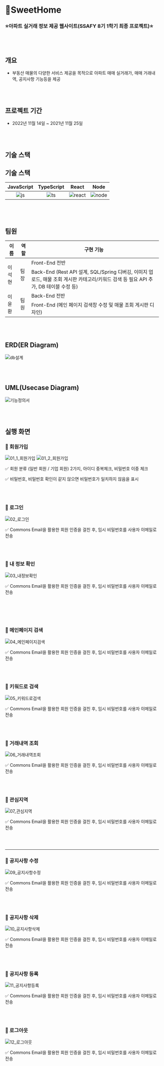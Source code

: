# 🏡SweetHome

<h3>⭐아파트 실거래 정보 제공 웹사이트(SSAFY 8기 1학기 최종 프로젝트)⭐</h3> 

<br><br>



## **개요**

- 부동산 매물의 다양한 서비스 제공을 목적으로 아파트 매매 실거래가, 매매 거래내역, 공지사항 기능등을 제공

<br><br>

## 프로젝트 기간

- 2022년 11월 14일 ~ 2021년 11월 25일

<br><br>

## 기술 스택

## 기술 스택

| JavaScript | TypeScript |  React   |  Node   |
| :--------: | :--------: | :------: | :-----: |
|   ![js]    |   ![ts]    | ![react] | ![node] |

</p>

###### <br><br>

## 팀원

<table>
  <thead>
    <tr>
      <th>이름</th>
      <th>역할</th>
      <th>구현 기능</th>
    </tr>
  </thead>
  <tbody>
    <tr>
      <td rowspan="2">이석현</td>
      <td rowspan="2">팀장</td>
      <td>Front-End 전반</td>
    </tr>
    <tr>
      <td>Back-End (Rest API 설계, SQL/Spring 디버깅, 이미지 업로드, 매물 조회 게시판 카테고리/키워드 검색 등 필요 API 추가, DB 테이블 수정 등)</td>
    </tr>
    <tr>
      <td rowspan="2">이윤환</td>
      <td rowspan="2">팀원</td>
      <td>Back-End 전반</td>
    </tr>
    <tr>
      <td>Front-End (메인 페이지 검색창 수정 및 매물 조회 게시판 디자인)</td>
    </tr>
  </tbody>
</table>

<br><br>

## **ERD(ER Diagram)**

![db설계](./assets/db설계.png)

<br><br>

## UML(Usecase Diagram)

![기능정의서](./assets/기능정의서.png)

<br><br>

## 실행 화면

### 🔗 회원가입

![01_1_회원가입](./assets/1_회원가입_1.gif)
![01_2_회원가입](./assets/1_회원가입_2.gif)


✅ 회원 분류 (일반 회원 / 기업 회원) 2가지, 아이디 중복체크, 비밀번호 이중 체크

✅ 비밀번호, 비밀번호 확인이 같지 않으면 비밀번호가 일치하지 않음을 표시

<br><br>

### **🔗 로그인**

![02_로그인](./assets/2_로그인.gif)

✅ Commons Email을 활용한 회원 인증을 걸친 후, 임시 비밀번호를 사용자 이메일로 전송

<br><br>

### **🔗 내 정보 확인**

![03_내정보확인](./assets/3_내정보확인.gif)

✅ Commons Email을 활용한 회원 인증을 걸친 후, 임시 비밀번호를 사용자 이메일로 전송

<br><br>
---

### **🔗 메인페이지 검색**

![04_메인페이지검색](./assets/4_메인페이지검색.gif)

✅ Commons Email을 활용한 회원 인증을 걸친 후, 임시 비밀번호를 사용자 이메일로 전송

<br><br>

### **🔗 키워드로 검색**

![05_키워드로검색](./assets/5_키워드로검색.gif)

✅ Commons Email을 활용한 회원 인증을 걸친 후, 임시 비밀번호를 사용자 이메일로 전송

<br><br>


### **🔗 거래내역 조회**

![06_거래내역조회](./assets/6_거래내역조회.gif)

✅ Commons Email을 활용한 회원 인증을 걸친 후, 임시 비밀번호를 사용자 이메일로 전송

<br><br>

### **🔗 관심지역**

![07_관심지역](./assets/7_관심지역.gif)

✅ Commons Email을 활용한 회원 인증을 걸친 후, 임시 비밀번호를 사용자 이메일로 전송

<br><br>

---

### **🔗 공지사항 수정**

![09_공지사항수정](./assets/9_공지사항수정.gif)

✅ Commons Email을 활용한 회원 인증을 걸친 후, 임시 비밀번호를 사용자 이메일로 전송

<br><br>

### **🔗 공지사항 삭제**

![10_공지사항삭제](./assets/10_공지사항삭제.gif)

✅ Commons Email을 활용한 회원 인증을 걸친 후, 임시 비밀번호를 사용자 이메일로 전송

<br><br>



### **🔗 공지사항 등록**

![11_공지사항등록](./assets/11_공지사항등록.gif)

✅ Commons Email을 활용한 회원 인증을 걸친 후, 임시 비밀번호를 사용자 이메일로 전송

<br><br>

### **🔗 로그아웃**

![12_로그아웃](./assets/12_로그아웃.gif)

✅ Commons Email을 활용한 회원 인증을 걸친 후, 임시 비밀번호를 사용자 이메일로 전송

<br><br>
<!-- Stack Icon Refernces -->

[js]: /images/stack/javascript.svg
[ts]: /images/stack/typescript.svg
[react]: /images/stack/react.svg
[node]: /images/stack/node.svg
